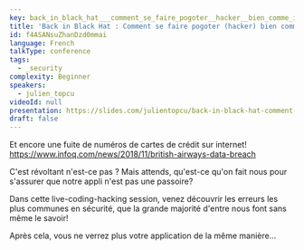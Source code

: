 ```yaml
---
key: back_in_black_hat___comment_se_faire_pogoter__hacker__bien_comme_il_faut_
title: 'Back in Black Hat : Comment se faire pogoter (hacker) bien comme il faut!'
id: f4ASANsuZhanDzd0mmai
language: French
talkType: conference
tags:
  - _security
complexity: Beginner
speakers:
  - julien_topcu
videoId: null
presentation: https://slides.com/julientopcu/back-in-black-hat-comment-se-faire-pogoter-hacker-bien-comme-il-faut#/
draft: false
---
```

Et encore une fuite de numéros de cartes de crédit sur internet! https://www.infoq.com/news/2018/11/british-airways-data-breach

C'est révoltant n'est-ce pas ? Mais attends, qu'est-ce qu'on fait nous pour s'assurer que notre appli n'est pas une passoire? 

Dans cette live-coding-hacking session, venez découvrir les erreurs les plus communes en sécurité, que la grande majorité d'entre nous font sans même le savoir!

Après cela, vous ne verrez plus votre application de la même manière...